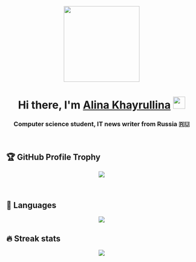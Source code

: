 <p align='center'>
  <img src='https://user-images.githubusercontent.com/5713670/87202985-820dcb80-c2b6-11ea-9f56-7ec461c497c3.gif' width='200'>
</p>

<h1 align="center">Hi there, I'm <a href="http://khairu11ina.tilda.ws/" target="_blank">Alina Khayrullina</a> 
<img src="https://github.com/blackcater/blackcater/raw/main/images/Hi.gif" height="32"/></h1>
<h3 align="center">Computer science student, IT news writer from Russia 🇷🇺</h3>
<br/>

<h2>🏆 GitHub Profile Trophy</h2>
<p align="center">
  <img align="center" src="https://github-profile-trophy.vercel.app/?username=khairu11ina&column=5&rank=SSS,SS,S,AAA,AA,A,B,C&theme=juicyfresh" />
</p>
<br/>

<h2>👅 Languages</h2>
<p align="center">
  <img align="center" src="https://github-readme-stats.vercel.app/api/top-langs/?username=khairu11ina&layout=compact" />
</p>

<h2>🔥 Streak stats</h2>
<p align="center">
  <img align="center" src="https://github-readme-streak-stats.herokuapp.com/?user=khairu11ina" />
</p>
